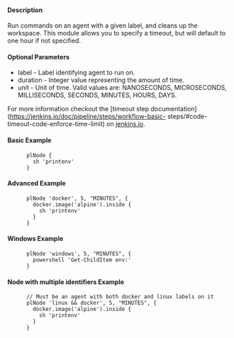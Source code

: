 #### Description

Run commands on an agent with a given label, and cleans up the workspace. This
module allows you to specify a timeout, but will default to one hour if not
specified.

#### Optional Parameters

  * label - Label identifying agent to run on.
  * duration - Integer value representing the amount of time.
  * unit - Unit of time. Valid values are: NANOSECONDS, MICROSECONDS, MILLISECONDS, SECONDS, MINUTES, HOURS, DAYS.

For more information checkout the [timeout step
documentation](https://jenkins.io/doc/pipeline/steps/workflow-basic-
steps/#code-timeout-code-enforce-time-limit) on
[jenkins.io](https://jenkins.io).

#### Basic Example

    
    
          plNode {
            sh 'printenv'
          }
        

#### Advanced Example

    
    
          plNode 'docker', 5, "MINUTES", {
            docker.image('alpine').inside {
              sh 'printenv'
            }
          }
        

#### Windows Example

    
    
          plNode 'windows', 5, "MINUTES", {
            powershell 'Get-ChildItem env:'
          }
        

#### Node with multiple identifiers Example

    
    
          // Must be an agent with both docker and linux labels on it
          plNode 'linux && docker', 5, "MINUTES", {
            docker.image('alpine').inside {
              sh 'printenv'
            }
          }
        

